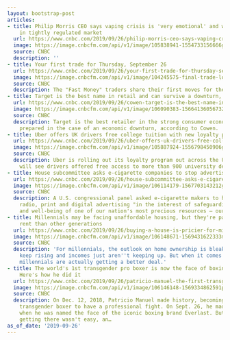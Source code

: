 ```yaml
---
layout: bootstrap-post
articles:
- title: Philip Morris CEO says vaping crisis is 'very emotional' and will result
    in tightly regulated market
  url: https://www.cnbc.com/2019/09/26/philip-morris-ceo-says-vaping-crisis-is-very-emotional-and-will-result-in-tightly-regulated-market.html
  image: https://image.cnbcfm.com/api/v1/image/105838941-1554733156666gettyimages-1052785654.jpeg?v=1554733272
  source: CNBC
  description: ''
- title: Your first trade for Thursday, September 26
  url: https://www.cnbc.com/2019/09/26/your-first-trade-for-thursday-september-26.html
  image: https://image.cnbcfm.com/api/v1/image/104245575-final-trade-logo.jpg?v=1485535955
  source: CNBC
  description: The "Fast Money" traders share their first moves for the market open.
- title: Target is the best name in retail and can survive a downturn, says Cowen
  url: https://www.cnbc.com/2019/09/26/cowen-target-is-the-best-name-in-retail-and-can-survive-a-downturn.html
  image: https://image.cnbcfm.com/api/v1/image/106090383-15664136056732017-11-15t222037z_1782568349_rc165d65c950_rtrmadp_3_target-results.jpg?v=1569498206
  source: CNBC
  description: Target is the best retailer in the strong consumer economy, and it's
    prepared in the case of an economic downturn, according to Cowen.
- title: Uber offers UK drivers free college tuition with new loyalty program
  url: https://www.cnbc.com/2019/09/26/uber-offers-uk-drivers-free-college-tuition-with-new-loyalty-program.html
  image: https://image.cnbcfm.com/api/v1/image/105887924-1556798450906gettyimages-1137478527.jpeg?v=1556798560
  source: CNBC
  description: Uber is rolling out its loyalty program out across the U.K., which
    will see drivers offered free access to more than 900 university degree courses.
- title: House subcommittee asks e-cigarette companies to stop advertising
  url: https://www.cnbc.com/2019/09/26/house-subcommittee-asks-e-cigarette-companies-to-stop-advertising.html
  image: https://image.cnbcfm.com/api/v1/image/106114179-1567703143212gettyimages-1164204828.jpeg?v=1569325633
  source: CNBC
  description: A U.S. congressional panel asked e-cigarette makers to halt all television,
    radio, print and digital advertising "in the interest of safeguarding the health
    and well-being of one of our nation's most precious resources — our youth."
- title: Millennials may be facing unaffordable housing, but they're paying less in
    rent than other generations
  url: https://www.cnbc.com/2019/09/26/buying-a-house-is-pricier-for-millennials-but-renting-is-cheaper.html
  image: https://image.cnbcfm.com/api/v1/image/106148671-1569431622333moving-in-and-out-of-apartments-moving-day_t20_g8o2qb.jpg?v=1569431667
  source: CNBC
  description: 'For millennials, the outlook on home ownership is bleak: Housing values
    keep rising and incomes just aren''t keeping up. But when it comes to renting,
    millennials are actually getting a better deal.'
- title: The world's 1st transgender pro boxer is now the face of boxing brand Everlast.
    Here's how he did it
  url: https://www.cnbc.com/2019/09/26/patricio-manuel-the-first-transgender-pro-boxer-represents-everlast.html
  image: https://image.cnbcfm.com/api/v1/image/106146148-1569334862591patriciomanuel-everlast-final.jpg?v=1569442457
  source: CNBC
  description: On Dec. 12, 2018, Patricio Manuel made history, becoming the first
    transgender boxer to have a professional fight. On Sept. 26, he made history again
    when he was named the face of the iconic boxing brand Everlast. But the road to
    getting there wasn't easy, an…
as_of_date: '2019-09-26'
---
```


